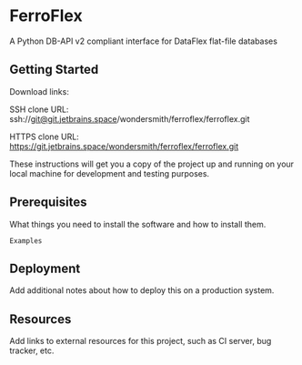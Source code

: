 # FerroFlex

A Python DB-API v2 compliant interface for DataFlex flat-file databases

## Getting Started

Download links:

SSH clone URL: ssh://git@git.jetbrains.space/wondersmith/ferroflex/ferroflex.git

HTTPS clone URL: https://git.jetbrains.space/wondersmith/ferroflex/ferroflex.git


These instructions will get you a copy of the project up and running on your local machine for development and testing purposes.

## Prerequisites

What things you need to install the software and how to install them.

```
Examples
```

## Deployment

Add additional notes about how to deploy this on a production system.

## Resources

Add links to external resources for this project, such as CI server, bug tracker, etc.
